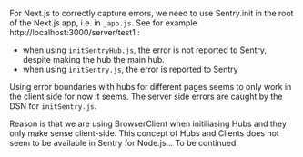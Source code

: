 For Next.js to correctly capture errors, we need to use Sentry.init in the root of the Next.js app, i.e. in `_app.js`. See for example http://localhost:3000/server/test1 :
- when using `initSentryHub.js`, the error is not reported to Sentry, despite making the hub the main hub.
- when using `initSentry.js`, the error is reported to Sentry

Using error boundaries with hubs for different pages seems to only work in the client side for now it seems. The server side errors are caught by the DSN for `initSentry.js`.

Reason is that we are using BrowserClient when initiliasing Hubs and they only make sense client-side. This concept of Hubs and Clients does not seem to be available in Sentry for Node.js... To be continued.
